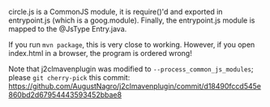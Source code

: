 circle.js is a CommonJS module, it is require()'d and exported in entrypoint.js (which is a goog.module). Finally,
the entrypoint.js module is mapped to the @JsType Entry.java.

If you run `mvn package`, this is very close to working. However, if you open index.html in a browser,
the program is ordered wrong!

Note that j2clmavenplugin was modified to `--process_common_js_modules`; please `git cherry-pick` this commit: https://github.com/AugustNagro/j2clmavenplugin/commit/d18490fccd545e860bd2d67954443593452bbae8
